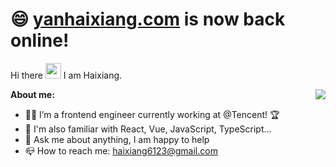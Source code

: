 # 😄 [yanhaixiang.com](https://yanhaixiang.com) is now back online!

Hi there <img src="https://media.giphy.com/media/hvRJCLFzcasrR4ia7z/giphy.gif" width="25px"> I am Haixiang.

<img align="right" src="https://github-readme-stats.vercel.app/api?username=haixiang6123&show_icons=true&hide_border=true&theme=vue-dark" />

**About me:**

- 🧑‍💻  I’m a frontend engineer currently working at @Tencent! 🏆
- 👑  I'm also familiar with React, Vue, JavaScript, TypeScript...
- 🧐  Ask me about anything, I am happy to help
- 📪  How to reach me: haixiang6123@gmail.com

